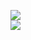 [![](https://img.shields.io/badge/Made%20With-Github%20Spray-lightgrey.svg?style=for-the-badge&logo=github)](https://github.com/Annihil/github-spray#28063)  
[![](https://i.imgur.com/2DrTn0Z.gif)](https://github.com/Annihil/github-spray)